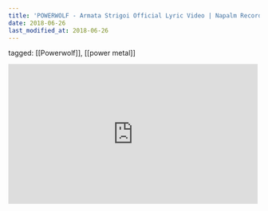 ```yaml
---
title: 'POWERWOLF - Armata Strigoi Official Lyric Video | Napalm Records - YouTube'
date: 2018-06-26
last_modified_at: 2018-06-26
---
```

tagged: [[Powerwolf]], [[power metal]]
<iframe allow="accelerometer; autoplay; clipboard-write; encrypted-media; gyroscope; picture-in-picture" allowfullscreen="" frameborder="0" height="281" id="youtube_iframe" src="https://www.youtube.com/embed/3zx1ZtxUbGE?feature=oembed&amp;enablejsapi=1&amp;origin=https://safe.txmblr.com&amp;wmode=opaque" width="500"></iframe>
